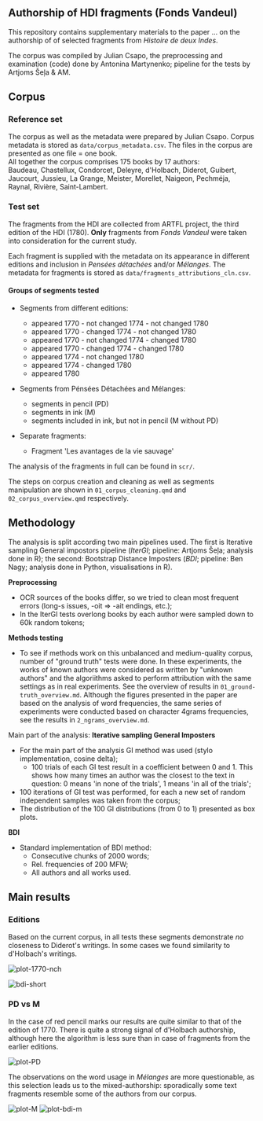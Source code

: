 ## Authorship of HDI fragments (Fonds Vandeul)
  
This repository contains supplementary materials to the paper ... on the authorship of of selected fragments from *Histoire de deux Indes*.  
  
The corpus was compiled by Julian Csapo, the preprocessing and examination (code) done by Antonina Martynenko; pipeline for the tests by Artjoms Šeļa & AM.  
  
  
## Corpus
### Reference set
The corpus as well as the metadata were prepared by Julian Csapo. Corpus metadata is stored as `data/corpus_metadata.csv`. The files in the corpus are presented as one file = one book.  
All together the corpus comprises 175 books by 17 authors:  
Baudeau, Chastellux, Condorcet, Deleyre, d'Holbach, Diderot, Guibert, Jaucourt, Jussieu, La Grange, Meister, Morellet, Naigeon, Pechméja, Raynal, Rivière, Saint-Lambert.  

### Test set
The fragments from the HDI are collected from ARTFL project, the third edition of the HDI (1780). **Only** fragments from *Fonds Vandeul* were taken into consideration for the current study.  

Each fragment is supplied with the metadata on its appearance in different editions and inclusion in *Pensées détachées* and/or *Mélanges*. The metadata for fragments is stored as `data/fragments_attributions_cln.csv`.

#### Groups of segments tested
- Segments from different editions:  
  - appeared 1770 - not changed 1774 - not changed 1780  
  - appeared 1770 - changed 1774 - not changed 1780  
  - appeared 1770 - not changed 1774 - changed 1780  
  - appeared 1770 - changed 1774 - changed 1780  
  - appeared 1774 - not changed 1780  
  - appeared 1774 - changed 1780  
  - appeared 1780  
  
- Segments from Pénsées Détachées and Mélanges:
  - segments in pencil (PD)
  - segments in ink (M)
  - segments included in ink, but not in pencil (M without PD)
  
- Separate fragments:
  - Fragment 'Les avantages de la vie sauvage'
    
The analysis of the fragments in full can be found in `scr/`.

The steps on corpus creation and cleaning as well as segments manipulation are shown in `01_corpus_cleaning.qmd` and `02_corpus_overview.qmd` respectively.

## Methodology
The analysis is split according two main pipelines used. The first is Iterative sampling General impostors pipeline (_IterGI_; pipeline: Artjoms Šeļa; analysis done in R); the second: Bootstrap Distance Imposters (_BDI_; pipeline: Ben Nagy; analysis done in Python, visualisations in R).
  
**Preprocessing**
- OCR sources of the books differ, so we tried to clean most frequent errors (long-s issues, -oit => -ait endings, etc.);
- In the IterGI tests overlong books by each author were sampled down to 60k random tokens;  
  
**Methods testing**
- To see if methods work on this unbalanced and medium-quality corpus, number of "ground truth" tests were done. In these experiments, the works of known authors were considered as written by "unknown authors" and the algoriithms asked to perform attribution with the same settings as in real experiments. See the overview of results in `01_ground-truth_overview.md`. Although the figures presented in the paper are based on the analysis of word frequencies, the same series of experiments were conducted based on character 4grams frequencies, see the results in `2_ngrams_overview.md`.


Main part of the analysis: 
**Iterative sampling General Imposters**  
- For the main part of the analysis GI method was used (stylo implementation, cosine delta);
  - 100 trials of each GI test result in a coefficient between 0 and 1. This shows how many times an author was the closest to the text in question: 0 means 'in none of the trials', 1 means 'in all of the trials';  
- 100 iterations of GI test was performed, for each a new set of random independent samples was taken from the corpus;  
- The distribution of the 100 GI distributions (from 0 to 1) presented as box plots.  

**BDI**
- Standard implementation of BDI method: 
  - Consecutive chunks of 2000 words; 
  - Rel. frequencies of 200 MFW;
  - All authors and all works used.

## Main results
### Editions
Based on the current corpus, in all tests these segments demonstrate _no_ closeness to Diderot's writings. In some cases we found similarity to d'Holbach's writings. 

![plot-1770-nch](https://github.com/tonyamart/hdi_diderot/blob/main/scr/iter_GI/imp_res/0_plots_main/1_ed1770-nch-nch.png?raw=true) 

![bdi-short](https://github.com/tonyamart/hdi_diderot/blob/main/scr/plots_paper/fig_2-b.png?raw=true)

### PD vs M
In the case of red pencil marks our results are quite similar to that of the edition of 1770. There is quite a strong signal of d'Holbach authorship, although here the algorithm is less sure than in case of fragments from the earlier editions. 

![plot-PD](https://github.com/tonyamart/hdi_diderot/blob/main/scr/iter_GI/imp_res/0_plots_main/8_pencil.png?raw=true)

The observations on the word usage in *Mélanges* are more questionable, as this selection leads us to the mixed-authorship: sporadically some text fragments  resemble some of the authors from our corpus.

![plot-M](https://github.com/tonyamart/hdi_diderot/blob/main/scr/iter_GI/imp_res/0_plots_main/9_ink.png?raw=true)
![plot-bdi-m](https://github.com/tonyamart/hdi_diderot/blob/main/scr/plots_paper/fig_3-b.png?raw=true)
